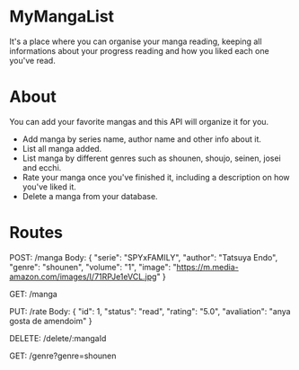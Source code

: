 # MyMangaList

It's a place where you can organise your manga reading, keeping all informations about your progress reading and how you liked each one you've read.

# About

You can add your favorite mangas and this API will organize it for you.

- Add manga by series name, author name and other info about it.
- List all manga added.
- List manga by different genres such as shounen, shoujo, seinen, josei and ecchi.
- Rate your manga once you've finished it, including a description on how you've liked it.
- Delete a manga from your database.

# Routes

POST: /manga
Body: { 
  "serie": "SPYxFAMILY", 
  "author": "Tatsuya Endo", 
  "genre": "shounen", 
  "volume": "1", 
  "image": "https://m.media-amazon.com/images/I/71RPJe1eVCL.jpg" 
 }
 
GET: /manga
 
PUT: /rate
Body: {
  "id": 1,
  "status": "read",
  "rating": "5.0",
  "avaliation": "anya gosta de amendoim"
}

DELETE: /delete/:mangaId

GET: /genre?genre=shounen
